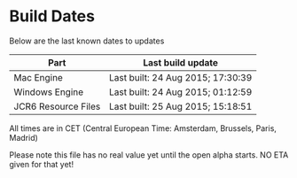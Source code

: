 # Build Dates

Below are the last known dates to updates

Part | Last build update
-----|-----
Mac Engine | Last built: 24 Aug 2015; 17:30:39
Windows Engine | Last built: 24 Aug 2015; 01:12:59
JCR6 Resource Files | Last built: 25 Aug 2015; 15:18:51
All times are in CET (Central European Time: Amsterdam, Brussels, Paris, Madrid)


Please note this file has no real value yet until the open alpha starts. NO ETA given for that yet!
